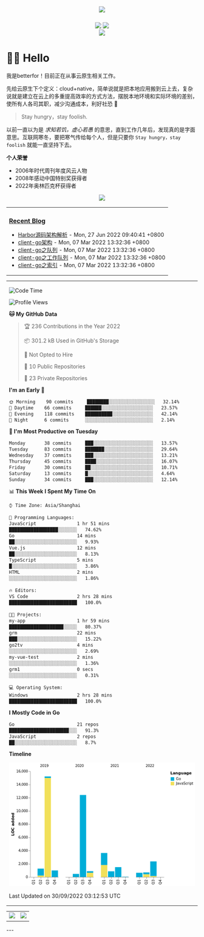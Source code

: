 <!-- 动态打字效果 -->

<h1 align="center">
  <a href="betterfor.github.io">
    <img src="https://readme-typing-svg.herokuapp.com?font=Fira+Code&size=17&pause=1000&center=true&width=500&lines=Make+clean+code+fast%2C+not+make+fast+code+clean" />
  </a>
</h1>

<!-- 个人资料徽章 -->
<div align="center">
  <a href="https://betterfor.github.io"><img src="https://img.shields.io/badge/github-github%E5%8D%9A%E5%AE%A2-green"></a>
  <!-- 访客统计 -->
  <img src="https://visitor-badge.glitch.me/badge?page_id=tioil&left_color=green&right_color=red">
</div>

<!-- 贪吃蛇贡献图 -->
<div align="center">
  <img src="https://cdn.jsdelivr.net/gh/betterfor/betterfor@main/contribution-snake/github-contribution-grid-snake.svg" />
</div>

# 🙋‍♂️ Hello

我是betterfor！目前正在从事云原生相关工作。

先给云原生下个定义：cloud+native，简单说就是把本地应用搬到云上去，复杂说就是建立在云上的多重提高效率的方式方法，摆脱本地环境和实际环境的差别，使所有人各司其职，减少沟通成本，利好社恐 🐶

> Stay hungry，stay foolish.

以前一直以为是 *求知若饥，虚心若愚* 的意思，直到工作几年后，发现真的是字面意思。互联网寒冬，要把寒气传给每个人，但是只要你 `Stay hungry，stay foolish` 就能一直坚持下去。

**个人荣誉**

- 2006年时代周刊年度风云人物
- 2008年感动中国特别奖获得者
- 2022年奥林匹克杯获得者

<!-- profile-3d-contrib -->
<div align="center"><img src="https://cdn.jsdelivr.net/gh/betterfor/betterfor@main/profile-3d-contrib/profile-season-animate.svg" /></div>

<!-- 博客动态 -->
<table align="center">
<tr>
<td valign="top">
  
### <a href="https://betterfor.github.io/" target="_blank">Recent Blog</a>
  
<!-- START_SECTION:blog -->
* <a href='https://blog.luxgreat.tk/2022/06/harbor%E6%BA%90%E7%A0%81%E6%9E%B6%E6%9E%84%E8%A7%A3%E6%9E%90/' target='_blank'>Harbor源码架构解析</a> - Mon, 27 Jun 2022 09:40:41 +0800
* <a href='https://blog.luxgreat.tk/2022/03/client-go/' target='_blank'>client-go架构</a> - Mon, 07 Mar 2022 13:32:36 +0800
* <a href='https://blog.luxgreat.tk/2022/03/03-deltafifo/' target='_blank'>client-go之队列</a> - Mon, 07 Mar 2022 13:32:36 +0800
* <a href='https://blog.luxgreat.tk/2022/03/02-workqueue/' target='_blank'>client-go之工作队列</a> - Mon, 07 Mar 2022 13:32:36 +0800
* <a href='https://blog.luxgreat.tk/2022/03/01-indexer/' target='_blank'>client-go之索引</a> - Mon, 07 Mar 2022 13:32:36 +0800
<!-- END_SECTION:blog -->
</td>  
 
</tr>    
</table>

<!-- wakatime统计 -->
<table algin="center">
<tr>
<td>
  
<!--START_SECTION:waka-->
![Code Time](http://img.shields.io/badge/Code%20Time-11%20hrs%2013%20mins-blue)

![Profile Views](http://img.shields.io/badge/Profile%20Views-41-blue)

**🐱 My GitHub Data** 

> 🏆 236 Contributions in the Year 2022
 > 
> 📦 301.2 kB Used in GitHub's Storage 
 > 
> 🚫 Not Opted to Hire
 > 
> 📜 10 Public Repositories 
 > 
> 🔑 23 Private Repositories  
 > 
**I'm an Early 🐤** 

```text
🌞 Morning    90 commits     ████████░░░░░░░░░░░░░░░░░   32.14% 
🌆 Daytime    66 commits     ██████░░░░░░░░░░░░░░░░░░░   23.57% 
🌃 Evening    118 commits    ██████████░░░░░░░░░░░░░░░   42.14% 
🌙 Night      6 commits      ░░░░░░░░░░░░░░░░░░░░░░░░░   2.14%

```
📅 **I'm Most Productive on Tuesday** 

```text
Monday       38 commits     ███░░░░░░░░░░░░░░░░░░░░░░   13.57% 
Tuesday      83 commits     ███████░░░░░░░░░░░░░░░░░░   29.64% 
Wednesday    37 commits     ███░░░░░░░░░░░░░░░░░░░░░░   13.21% 
Thursday     45 commits     ████░░░░░░░░░░░░░░░░░░░░░   16.07% 
Friday       30 commits     ██░░░░░░░░░░░░░░░░░░░░░░░   10.71% 
Saturday     13 commits     █░░░░░░░░░░░░░░░░░░░░░░░░   4.64% 
Sunday       34 commits     ███░░░░░░░░░░░░░░░░░░░░░░   12.14%

```


📊 **This Week I Spent My Time On** 

```text
⌚︎ Time Zone: Asia/Shanghai

💬 Programming Languages: 
JavaScript               1 hr 51 mins        ██████████████████░░░░░░░   74.62% 
Go                       14 mins             ██░░░░░░░░░░░░░░░░░░░░░░░   9.93% 
Vue.js                   12 mins             ██░░░░░░░░░░░░░░░░░░░░░░░   8.13% 
TypeScript               5 mins              █░░░░░░░░░░░░░░░░░░░░░░░░   3.86% 
HTML                     2 mins              ░░░░░░░░░░░░░░░░░░░░░░░░░   1.86%

🔥 Editors: 
VS Code                  2 hrs 28 mins       █████████████████████████   100.0%

🐱‍💻 Projects: 
my-app                   1 hr 59 mins        ████████████████████░░░░░   80.37% 
grm                      22 mins             ███░░░░░░░░░░░░░░░░░░░░░░   15.22% 
go2tv                    4 mins              ░░░░░░░░░░░░░░░░░░░░░░░░░   2.69% 
my-vue-test              2 mins              ░░░░░░░░░░░░░░░░░░░░░░░░░   1.36% 
grm1                     0 secs              ░░░░░░░░░░░░░░░░░░░░░░░░░   0.31%

💻 Operating System: 
Windows                  2 hrs 28 mins       █████████████████████████   100.0%

```

**I Mostly Code in Go** 

```text
Go                       21 repos            ██████████████████████░░░   91.3% 
JavaScript               2 repos             ██░░░░░░░░░░░░░░░░░░░░░░░   8.7%

```


**Timeline**

![Chart not found](https://raw.githubusercontent.com/betterfor/betterfor/main/charts/bar_graph.png) 


 Last Updated on 30/09/2022 03:12:53 UTC
<!--END_SECTION:waka-->  
  
</td>  
</tr>  

<!-- Github Activity Graph -->  
<table>  
<tr>
  <td>
    <img src="https://wakatime.com/share/@b09b33c6-90b3-41ec-816d-f7ec19b0a0a6/44bdf4b2-83fe-44cf-b813-e2e569fbdb92.png" width="500" />
  </td>  

  <td>
    <img src="https://wakatime.com/share/@b09b33c6-90b3-41ec-816d-f7ec19b0a0a6/5b71be04-a4f0-405c-b5c9-af6ebde96a65.png" width="500" />
  </td>
</tr>  
</table>  
---
  
